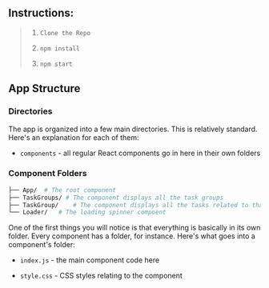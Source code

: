 ## Instructions:

> 1. `Clone the Repo`
>
> 2. `npm install`
>
> 3. `npm start`

## App Structure

### Directories

The app is organized into a few main directories. This is relatively standard. Here's an explanation for each of them:

- `components` - all regular React components go in here in their own folders

### Component Folders

```sh
├── App/  # The root component
├── TaskGroups/ # The component displays all the task groups
├── TaskGroup/    # The component displays all the tasks related to that group
└── Loader/   # The loading spinner compoent
```

One of the first things you will notice is that everything is basically in its own folder. Every component has a folder, for instance. Here's what goes into a component's folder:

- `index.js` - the main component code here

- `style.css` - CSS styles relating to the component
